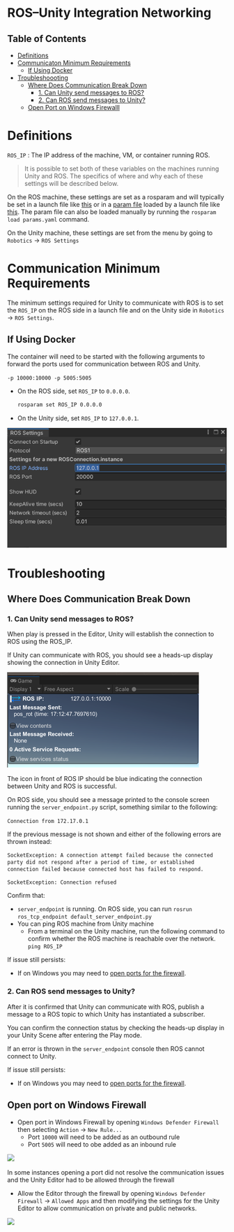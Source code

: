 # ROS–Unity Integration Networking

## Table of Contents
- [Definitions](#definitions)
- [Communicaton Minimum Requirements](#communication-minimum-requirements)
	- [If Using Docker](#if-using-docker)
- [Troubleshoooting](#troubleshooting)
	- [Where Does Communication Break Down](#where-does-communication-break-down)
		- [1. Can Unity send messages to ROS?](#1-can-unity-send-messages-to-ros)
		- [2. Can ROS send messages to Unity?](#2-can-ros-send-messages-to-unity)
	- [Open Port on Windows Firewalll](#open-port-on-windows-firewall)

# Definitions

`ROS_IP` : The IP address of the machine, VM, or container running ROS.

> It is possible to set both of these variables on the machines running Unity and ROS. The specifics of where and why each of these settings will be described below.

On the ROS machine, these settings are set as a rosparam and will typically be set in a launch file like [this](ros_packages/unity_robotics_demo/launch/robo_demo.launch) or in a [param file](https://github.com/Unity-Technologies/Unity-Robotics-Hub/blob/main/tutorials/pick_and_place/ROS/src/niryo_moveit/config/params.yaml) loaded by a launch file like [this](https://github.com/Unity-Technologies/Unity-Robotics-Hub/blob/main/tutorials/pick_and_place/ROS/src/niryo_moveit/launch/part_3.launch#L2). The param file can also be loaded manually by running the `rosparam load params.yaml` command.

On the Unity machine, these settings are set from the menu by going to `Robotics` -> `ROS Settings`


# Communication Minimum Requirements

The minimum settings required for Unity to communicate with ROS is to set the `ROS_IP` on the ROS side in a launch file and on the Unity side in `Robotics` -> `ROS Settings`.

## If Using Docker

The container will need to be started with the following arguments to forward the ports used for communication between ROS and Unity.

`-p 10000:10000 -p 5005:5005`


- On the ROS side, set `ROS_IP` to `0.0.0.0`.
  ```bash
  rosparam set ROS_IP 0.0.0.0
  ```

- On the Unity side, set `ROS_IP` to `127.0.0.1`.

![](images/settings_ros_ip.png)

# Troubleshooting

## Where Does Communication Break Down

### 1. Can Unity send messages to ROS?

When play is pressed in the Editor, Unity will establish the connection to ROS using the ROS_IP.

If Unity can communicate with ROS, you should see a heads-up display showing the connection in Unity Editor.

![](images/troubleshoot_hud_success.png)

The icon in front of ROS IP should be blue indicating the connection between Unity and ROS is successful.


On ROS side, you should see a message printed to the console screen running the `server_endpoint.py` script, something similar to the following:

```Connection from 172.17.0.1```


If the previous message is not shown and either of the following errors are thrown instead:

```
SocketException: A connection attempt failed because the connected party did not respond after a period of time, or established connection failed because connected host has failed to respond.
```

```
SocketException: Connection refused
```

Confirm that:

- `server_endpoint` is running. On ROS side, you can run ```rosrun ros_tcp_endpoint default_server_endpoint.py```
- You can ping ROS machine from Unity machine
	- From a terminal on the Unity machine, run the following command to confirm whether the ROS machine is reachable over the network. ```ping ROS_IP```

If issue still persists:

- If on Windows you may need to [open ports for the firewall](#open-port-on-windows-firewall).

### 2. Can ROS send messages to Unity?

After it is confirmed that Unity can communicate with ROS, publish a message to a ROS topic to which Unity has instantiated a subscriber.

You can confirm the connection status by checking the heads-up display in your Unity Scene after entering the Play mode.

If an error is thrown in the `server_endpoint` console then ROS cannot connect to Unity.

If issue still persists:

- If on Windows you may need to [open ports for the firewall](#open-port-on-windows-firewall).

## Open port on Windows Firewall
- Open port in Windows Firewall by opening `Windows Defender Firewall` then selecting `Action` -> `New Rule...`
	- Port `10000` will need to be added as an outbound rule
	- Port `5005` will need to obe added as an inbound rule

![](images/troubleshoot-port-firewall.png)

In some instances opening a port did not resolve the communication issues and the Unity Editor had to be allowed through the firewall

- Allow the Editor through the firewall by opening `Windows Defender Firewall` -> `Allowed Apps` and then modifying the settings for the Unity Editor to allow communication on private and public networks.

![](images/troubleshoot-unity-firewall.png)





